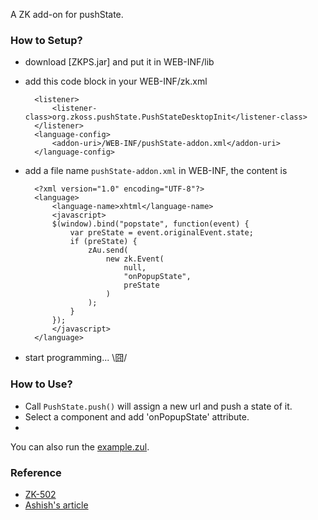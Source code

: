 A ZK add-on for pushState.

### How to Setup? ###
* download [ZKPS.jar] and put it in WEB-INF/lib
* add this code block in your WEB-INF/zk.xml

		<listener>
			<listener-class>org.zkoss.pushState.PushStateDesktopInit</listener-class>
		</listener>
		<language-config>
			<addon-uri>/WEB-INF/pushState-addon.xml</addon-uri>
		</language-config>
		
* add a file name `pushState-addon.xml` in WEB-INF, the content is

		<?xml version="1.0" encoding="UTF-8"?>
		<language>
			<language-name>xhtml</language-name>
			<javascript>
			$(window).bind("popstate", function(event) {
				var preState = event.originalEvent.state;
				if (preState) {
					zAu.send(
						new zk.Event(
							null, 
							"onPopupState",
							preState
						)
					);
				}
			});
			</javascript>
		</language>
		
* start programming...  \囧/

### How to Use? ###
* Call `PushState.push()` will assign a new url and push a state of it.
* Select a component and add 'onPopupState' attribute.
* 

You can also run the [example.zul](example.zul).

### Reference ###
* [ZK-502]
* [Ashish's article]

[ZK-502]: http://tracker.zkoss.org/browse/ZK-502
[Ashish's article]: http://blog.zkoss.org/index.php/2012/03/30/history-management-with-html5-history-api-in-zk/